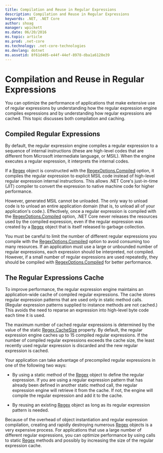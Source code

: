 ```yaml
---
title: Compilation and Reuse in Regular Expressions
description: Compilation and Reuse in Regular Expressions
keywords: .NET, .NET Core
author: shoag
manager: wpickett
ms.date: 06/20/2016
ms.topic: article
ms.prod: .net-core
ms.technology: .net-core-technologies
ms.devlang: dotnet
ms.assetid: 8f61d405-e44f-44ef-8978-dba1a6128e39
---
```


# Compilation and Reuse in Regular Expressions

You can optimize the performance of applications that make extensive use of regular expressions by understanding how the regular expression engine compiles expressions and by understanding how regular expressions are cached. This topic discusses both compilation and caching.

## Compiled Regular Expressions

By default, the regular expression engine compiles a regular expression to a sequence of internal instructions (these are high-level codes that are different from Microsoft intermediate language, or MSIL). When the engine executes a regular expression, it interprets the internal codes.

If a [Regex](https://docs.microsoft.com/dotnet/core/api/System.Text.RegularExpressions.Regex) object is constructed with the [RegexOptions.Compiled](https://docs.microsoft.com/dotnet/core/api/System.Text.RegularExpressions.RegexOptions#System_Text_RegularExpressions_RegexOptions_Compiled) option, it compiles the regular expression to explicit MSIL code instead of high-level regular expression internal instructions. This allows .NET Core's just-in-time (JIT) compiler to convert the expression to native machine code for higher performance.

However, generated MSIL cannot be unloaded. The only way to unload code is to unload an entire application domain (that is, to unload all of your application's code.). Effectively, once a regular expression is compiled with the [RegexOptions.Compiled](https://docs.microsoft.com/dotnet/core/api/System.Text.RegularExpressions.RegexOptions#System_Text_RegularExpressions_RegexOptions_Compiled) option, .NET Core never releases the resources used by the compiled expression, even if the regular expression was created by a [Regex](https://docs.microsoft.com/dotnet/core/api/System.Text.RegularExpressions.Regex) object that is itself released to garbage collection.

You must be careful to limit the number of different regular expressions you compile with the [RegexOptions.Compiled](https://docs.microsoft.com/dotnet/core/api/System.Text.RegularExpressions.RegexOptions#System_Text_RegularExpressions_RegexOptions_Compiled) option to avoid consuming too many resources. If an application must use a large or unbounded number of regular expressions, each expression should be interpreted, not compiled. However, if a small number of regular expressions are used repeatedly, they should be compiled with [RegexOptions.Compiled](https://docs.microsoft.com/dotnet/core/api/System.Text.RegularExpressions.RegexOptions#System_Text_RegularExpressions_RegexOptions_Compiled) for better performance. 

## The Regular Expressions Cache

To improve performance, the regular expression engine maintains an application-wide cache of compiled regular expressions. The cache stores regular expression patterns that are used only in static method calls. (Regular expression patterns supplied to instance methods are not cached.) This avoids the need to reparse an expression into high-level byte code each time it is used.

The maximum number of cached regular expressions is determined by the value of the static [Regex.CacheSize](https://docs.microsoft.com/dotnet/core/api/System.Text.RegularExpressions.Regex#System_Text_RegularExpressions_Regex_CacheSize) property. By default, the regular expression engine caches up to 15 compiled regular expressions. If the number of compiled regular expressions exceeds the cache size, the least recently used regular expression is discarded and the new regular expression is cached. 

Your application can take advantage of precompiled regular expressions in one of the following two ways:

* By using a static method of the [Regex](https://docs.microsoft.com/dotnet/core/api/System.Text.RegularExpressions.Regex) object to define the regular expression. If you are using a regular expression pattern that has already been defined in another static method call, the regular expression engine will retrieve it from the cache. If not, the engine will compile the regular expression and add it to the cache.

* By reusing an existing [Regex](https://docs.microsoft.com/dotnet/core/api/System.Text.RegularExpressions.Regex) object as long as its regular expression pattern is needed.


Because of the overhead of object instantiation and regular expression compilation, creating and rapidly destroying numerous [Regex](https://docs.microsoft.com/dotnet/core/api/System.Text.RegularExpressions.Regex) objects is a very expensive process. For applications that use a large number of different regular expressions, you can optimize performance by using calls to static [Regex](https://docs.microsoft.com/dotnet/core/api/System.Text.RegularExpressions.Regex) methods and possibly by increasing the size of the regular expression cache.

